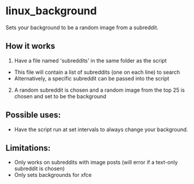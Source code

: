 # linux_background
Sets your background to be a random image from a subreddit.

## How it works
1. Have a file named 'subreddits' in the same folder as the script
  * This file will contain a list of subreddits (one on each line) to search
  * Alternatively, a specific subreddit can be passed into the script
2. A random subreddit is chosen and a random image from the top 25 is chosen and set to be the background
  
## Possible uses:
* Have the script run at set intervals to always change your background.
  
## Limitations:
* Only works on subreddits with image posts (will error if a text-only subreddit is chosen)
* Only sets backgrounds for xfce
